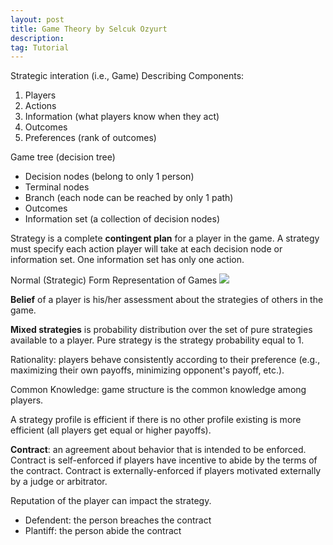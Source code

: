 ```yaml
---
layout: post
title: Game Theory by Selcuk Ozyurt
description: 
tag: Tutorial
---
```


Strategic interation (i.e., Game) Describing Components:
1. Players
2. Actions
3. Information (what players know when they act)
4. Outcomes
5. Preferences (rank of outcomes)

Game tree (decision tree)
* Decision nodes (belong to only 1 person)
* Terminal nodes
* Branch (each node can be reached by only 1 path)
* Outcomes
* Information set (a collection of decision nodes)

Strategy is a complete **contingent plan** for a player in the game. A strategy must specify each action player will take at each decision node or information set. One information set has only one action.

Normal (Strategic) Form Representation of Games
![](https://policonomics.com/wp-content/uploads/2016/02/Strategic-form-sequential.jpg)

**Belief** of a player is his/her assessment about the strategies of others in the game. 

**Mixed strategies** is probability distribution over the set of pure strategies available to a player. Pure strategy is the strategy probability equal to 1.

Rationality: players behave consistently according to their preference (e.g., maximizing their own payoffs, minimizing opponent's payoff, etc.). 

Common Knowledge: game structure is the common knowledge among players. 

A strategy profile is efficient if there is no other profile existing is more efficient (all players get equal or higher payoffs).

**Contract**: an agreement about behavior that is intended to be enforced. Contract is self-enforced if players have incentive to abide by the terms of the contract. Contract is externally-enforced if players motivated externally by a judge or arbitrator.

Reputation of the player can impact the strategy. 

* Defendent: the person breaches the contract
* Plantiff: the person abide the contract



